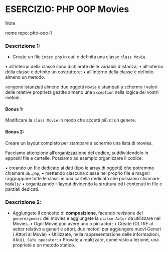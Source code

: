 # ESERCIZIO: PHP OOP Movies

>[!NOTE]
>
> nome repo: php-oop-1

### Descrizione 1:

- Create un file `index.php` in cui:
è definita una classe `class Movie`.

• all'interno della classe sono dichiarate delle variabili d'istanza;
• all'interno della classe è definito un costruttore;
• all'interno della classe è definito almeno un metodo.

vengono istanziati almeno due oggetti `Movie` e stampati a schermo i valori delle relative proprietà
gestite almeno una `Exception` nella logica dei vostri metodi.

#### Bonus 1:
Modificare la `class Movie` in modo che accetti piú di un genere.

#### Bonus 2:
Creare un layout completo per stampare a schermo una lista di movies.

Facciamo attenzione all’organizzazione del codice, suddividendolo in appositi file e cartelle. 
Possiamo ad esempio organizzare il codice:

• creando un file dedicato ai dati (tipo le array di oggetti) che potremmo chiamare `db.php`;
• mettendo ciascuna classe nel proprio file e magari raggruppare tutte le classi in una cartella dedicata che possiamo chiamare `Models/`
• organizzando il layout dividendo la struttura ed i contenuti in file e parziali dedicati.

### Descrizione 2:

- Aggiungete il concetto di **composizione**, facendo revisione del `genere/generi` dei movies e aggiungete la `classe Actor` da utilizzare nei Movies.
• Ogni Movie può avere uno o più actor;
• Create (OLTRE al setter relativo a generi e attori, due metodi per aggiungere nuovi Generi / Attori al Movie)
• Utilizzate, nella rappresentazione delle informazioni, il `NULL Safe operator`;
• Provate a realizzare, come visto a lezione, una proprietà e un metodo statico.
